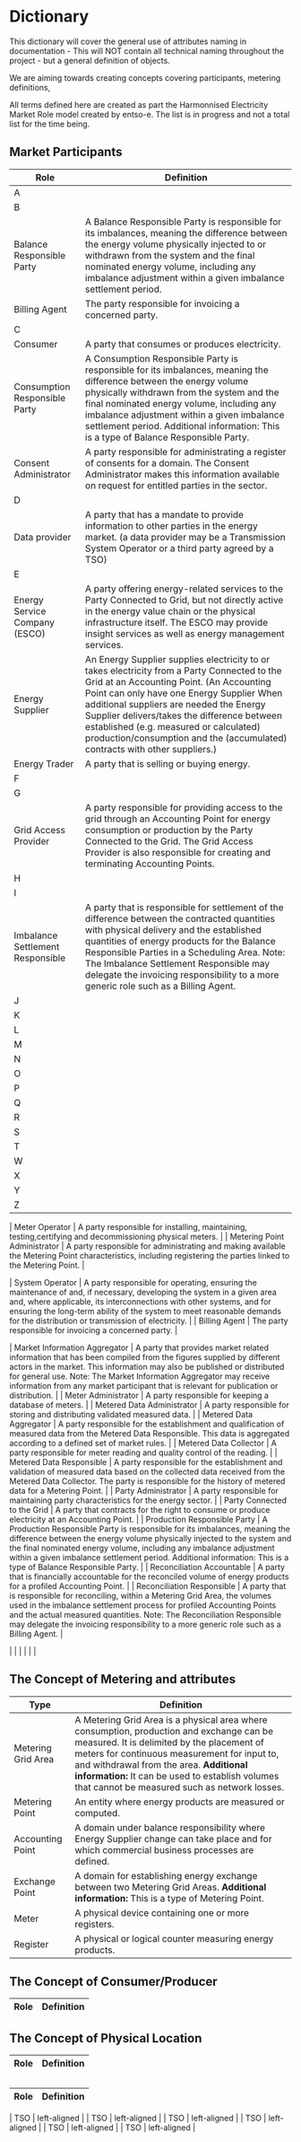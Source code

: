 # Dictionary

This dictionary will cover the general use of attributes naming in documentation - This will NOT contain all technical naming throughout the project - but a general definition of objects.

We are aiming towards creating concepts covering participants, metering definitions, 

All terms defined here are created as part the Harmonnised Electricity Market Role model created by entso-e. The list is in progress and not a total list for the time being.

## Market Participants

| Role   | Definition    |
|----------|-------------|
| A |   |
| B |   |
| Balance Responsible Party | A   Balance   Responsible   Party   is   responsible   for   its imbalances,  meaning  the  difference  between  the  energy volume  physically  injected  to  or  withdrawn  from  the system and the final nominated energy volume, including any   imbalance   adjustment   within   a   given   imbalance settlement period.|
| Billing Agent | The party responsible for invoicing a concerned party.  |
| C |   |
| Consumer |A party that consumes or produces electricity. |
| Consumption Responsible Party |  A Consumption Responsible Party is responsible for its imbalances, meaning the difference between the energy volume physically withdrawn from the system and the final nominated energy volume, including any imbalance adjustment within a given imbalance settlement period. Additional information: This is a type of Balance Responsible Party. |
| Consent Administrator | A party responsible for administrating a register of consents for a domain. The Consent Administrator makes this information available on request for entitled parties in the sector.  |
| D |   |
| Data provider | A party that has a mandate to provide information to other parties in the energy market. (a data provider may be a Transmission System Operator or a third party agreed by a TSO)  |
| E |   |
| Energy Service Company (ESCO) |  A party offering energy-related services to the Party Connected to Grid, but not directly active in the energy value chain or the physical infrastructure itself. The ESCO may provide insight services as well as energy management services. |
| Energy Supplier|  An Energy Supplier supplies electricity to or takes electricity from a Party Connected to the Grid at an Accounting Point. (An Accounting Point can only have one Energy Supplier When additional suppliers are needed the Energy Supplier delivers/takes the difference between established (e.g. measured or calculated) production/consumption and the (accumulated) contracts with other suppliers.)|
| Energy Trader | A party that is selling or buying energy.  |
| F |   |
| G |   |
| Grid Access Provider |  A party responsible for providing access to the grid through an Accounting Point for energy consumption or production by the Party Connected to the Grid. The Grid Access Provider is also responsible for creating and terminating Accounting Points. |
| H |   |
| I |   |
| Imbalance Settlement Responsible | A party that is responsible for settlement of the difference between the contracted quantities with physical delivery and the established quantities of energy products for the Balance Responsible Parties in a Scheduling Area. Note: The Imbalance Settlement Responsible may delegate the invoicing responsibility to a more generic role such as a Billing Agent.  |
| J |   |
| K |   |
| L |   |
| M |   |
| N |   |
| O |   |
| P |   |
| Q |   |
| R |   |
| S |   |
| T |   |
| W |   |
| X |   |
| Y |   |
| Z |   |

| Meter Operator  |  A party responsible for installing, maintaining, testing,certifying and decommissioning physical meters. |
| Metering Point Administrator |  A party responsible for administrating and making available the Metering Point characteristics, including registering the parties linked to the Metering Point. |

| System Operator |  A party responsible for operating, ensuring the maintenance of and, if necessary, developing the system in a given area and, where applicable, its interconnections with other systems, and for ensuring the long-term ability of the system to meet reasonable demands for the distribution or transmission of electricity. |
| Billing Agent | The party responsible for invoicing a concerned party.  |





| Market Information Aggregator |  A party that provides market related information that has been compiled from the figures supplied by different actors in the market. This information may also be published or distributed for general use. Note: The Market Information Aggregator may receive information from any market participant that is relevant for publication or distribution. |
| Meter Administrator |  A party responsible for keeping a database of meters. |
| Metered Data Administrator | A party responsible for storing and distributing validated measured data.  |
| Metered Data Aggregator | A party responsible for the establishment and qualification of measured data from the Metered Data Responsible. This data is aggregated according to a defined set of market rules.  |
| Metered Data Collector | A party responsible for meter reading and quality control of the reading.  |
| Metered Data Responsible |  A party responsible for the establishment and validation of measured data based on the collected data received from the Metered Data Collector. The party is responsible for the history of metered data for a Metering Point. |
| Party Administrator | A party responsible for maintaining party characteristics for the energy sector.  |
| Party Connected to the Grid | A party that contracts for the right to consume or produce electricity at an Accounting Point.  |
| Production Responsible Party | A Production Responsible Party is responsible for its imbalances, meaning the difference between the energy volume physically injected to the system and the final nominated energy volume, including any imbalance adjustment within a given imbalance settlement period. Additional information: This is a type of Balance Responsible Party.  |
| 	Reconciliation Accountable | A party that is financially accountable for the reconciled volume of energy products for a profiled Accounting Point.  |
| Reconciliation Responsible | A party that is responsible for reconciling, within a Metering Grid Area, the volumes used in the imbalance settlement process for profiled Accounting Points and the actual measured quantities. Note: The Reconciliation Responsible may delegate the invoicing responsibility to a more generic role such as a Billing Agent.  |




|  |   |
|  |   |


## The Concept of Metering and attributes

| Type   | Definition    |
|----------|-------------|
| Metering Grid Area |  A Metering Grid Area is a physical area where consumption, production and exchange can be measured. It is delimited by the placement of meters for continuous measurement for input to, and withdrawal from the area. **Additional information:** It can be used to establish volumes that cannot be measured such as network losses. |
| Metering Point | An entity where energy products are measured or computed.|
| Accounting Point |  A domain under balance responsibility where Energy Supplier change can take place and for which commercial business processes are defined. |
| Exchange Point |  A domain for establishing energy exchange between two Metering Grid Areas. **Additional information:** This is a type of Metering Point.|
| Meter |  A physical device containing one or more registers.|
| Register | A physical or logical counter measuring energy products.|

## The Concept of Consumer/Producer

| Role   | Definition    |
|----------|-------------|

## The Concept of Physical Location

| Role   | Definition    |
|----------|-------------|

## 
| Role   | Definition    |
|----------|-------------|

| TSO |  left-aligned |
| TSO |  left-aligned |
| TSO |  left-aligned |
| TSO |  left-aligned |
| TSO |  left-aligned |
| TSO |  left-aligned |